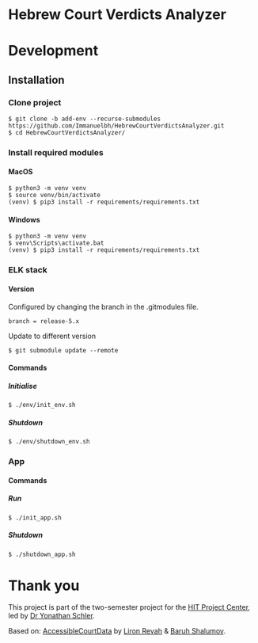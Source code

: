 # Hebrew Court Verdicts Analyzer

# Development
## Installation
### Clone project
```
$ git clone -b add-env --recurse-submodules https://github.com/Immanuelbh/HebrewCourtVerdictsAnalyzer.git
$ cd HebrewCourtVerdictsAnalyzer/
```
### Install required modules
#### MacOS
```
$ python3 -m venv venv
$ source venv/bin/activate
(venv) $ pip3 install -r requirements/requirements.txt
```
#### Windows
```
$ python3 -m venv venv
$ venv\Scripts\activate.bat
(venv) $ pip3 install -r requirements/requirements.txt
```
### ELK stack
#### Version
Configured by changing the branch in the .gitmodules file.
```
branch = release-5.x
```
Update to different version
```
$ git submodule update --remote
```
#### Commands
##### Initialise
```
$ ./env/init_env.sh
```

##### Shutdown
```
$ ./env/shutdown_env.sh
```
### App
#### Commands
##### Run
```
$ ./init_app.sh
```
##### Shutdown
```
$ ./shutdown_app.sh
```


# Thank you
This project is part of the two-semester project for the [HIT Project Center](http://www.hitprojectscenter.com/), led by [Dr Yonathan Schler](https://www.hit.ac.il/faculty_staff/%D7%99%D7%94%D7%95%D7%A0%D7%AA%D7%9F_%D7%A9%D7%9C%D7%A8).

Based on: [AccessibleCourtData](https://github.com/liron7722/AccessibleCourtData) by [Liron Revah](https://github.com/liron7722) & [Baruh Shalumov](https://github.com/bstyle4ever).
